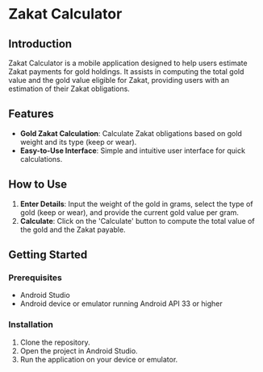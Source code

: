 # Zakat Calculator

## Introduction

Zakat Calculator is a mobile application designed to help users estimate Zakat payments for gold holdings. It assists in computing the total gold value and the gold value eligible for Zakat, providing users with an estimation of their Zakat obligations.

## Features

- **Gold Zakat Calculation**: Calculate Zakat obligations based on gold weight and its type (keep or wear).
- **Easy-to-Use Interface**: Simple and intuitive user interface for quick calculations.

## How to Use

1. **Enter Details**: Input the weight of the gold in grams, select the type of gold (keep or wear), and provide the current gold value per gram.
2. **Calculate**: Click on the 'Calculate' button to compute the total value of the gold and the Zakat payable.

## Getting Started

### Prerequisites

- Android Studio
- Android device or emulator running Android API 33 or higher

### Installation

1. Clone the repository.
2. Open the project in Android Studio.
3. Run the application on your device or emulator.
